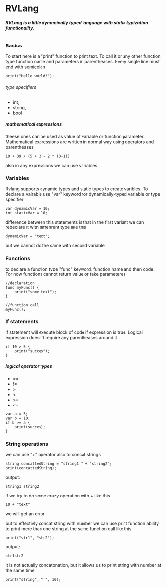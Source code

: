 # RVLang
##### RVLang is a little dynamically typed language with static typization functionality.
#
#
#

### Basics
To start here is a "print" function to print text.
To call it or any other function type function name and parameters in parentheases.
Every single line must end with semicolon

```
print("Hello world!");
```

###### type specifiers
- int,
- string,
- bool

##### mathematical expressions 
theese ones can be used as value of variable or function parameter.
Mathematical expressions are written in normal way using operators and parentheases

```
10 + 39 / (5 + 3 - 2 * (3-1))
```

also in any expressions we can use variables

### Variables

Rvlang supports dynamic types and static types to create varibles.
To declare a vairable use "var" keyword for dynamically-typed variable or type specifier

```
var dynamicVar = 10;
int staticVar = 10;
```

difference between this  statements is that in the first variant we can redeclare it with diffenrent type like this

```
dynamicVar = "text";
```

but we cannot do the same with second variable

### Functions

to declare a function type "func" keyword, function name and then code.
For now functions cannot return value or take parameteres

```
//declaration
func myFunc() {
    print("some text");
}

//function call
myFunc();
```

### If statements

if statement will execute block of code if expression is true.
Logical expression doesn't require any parentheases around it

```
if 10 > 5 {
    print("succes");    
}
```
##### logical operator types
- ==
- !=
- \>
- \<
- \>=
- \<=
```
var a = 5;
var b = 10;
if b >= a {
    print(succes);
}
```

### String operations
we can use "+" operator also to concat strings 
```
string concattedString = "string1 " + "string2";
print(concattedString);
```

output:
```
string1 string2
```

if we try to do some crazy operation with + like this
```
10 + "text"
```
we will get an error


but to effectivly concat string with number we can use print function ability to 
print mere than one string at the same function call like this

```
print("str1", "str2");
```
output:
```
str1str2
```

it is not actually concatonation, but it allows us to print string with number at the same time
```
print("string", " ", 10);
```

